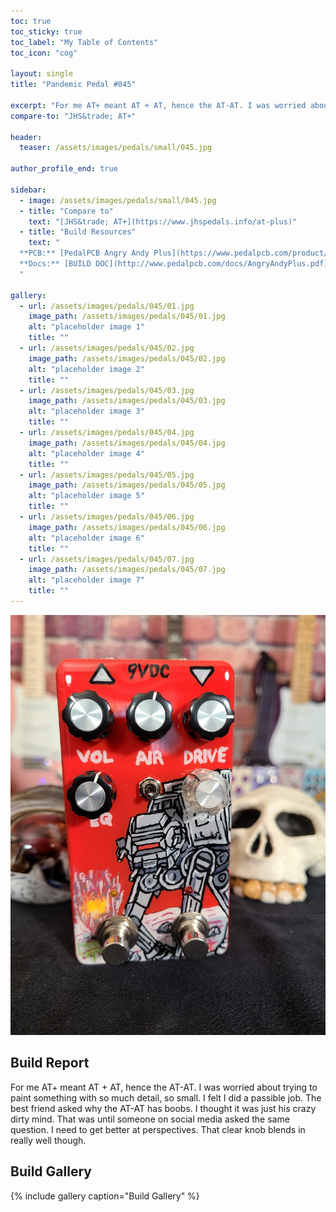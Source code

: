 ```yaml
---
toc: true
toc_sticky: true
toc_label: "My Table of Contents"
toc_icon: "cog"

layout: single
title: "Pandemic Pedal #045"

excerpt: "For me AT+ meant AT + AT, hence the AT-AT. I was worried about trying to paint something with so much detail, so small. I felt I did a passible job. The best friend asked why the AT-AT has boobs. I thought it was just his crazy dirty mind. That was until someone on social media asked the same question. I need to get better at perspectives. That clear knob blends in really well though."
compare-to: "JHS&trade; AT+"

header:
  teaser: /assets/images/pedals/small/045.jpg

author_profile_end: true

sidebar:
  - image: /assets/images/pedals/small/045.jpg
  - title: "Compare to"
    text: "[JHS&trade; AT+](https://www.jhspedals.info/at-plus)"
  - title: "Build Resources"
    text: "
  **PCB:** [PedalPCB Angry Andy Plus](https://www.pedalpcb.com/product/angryandyplus/)<br>
  **Docs:** [BUILD DOC](http://www.pedalpcb.com/docs/AngryAndyPlus.pdf)
  "

gallery:
  - url: /assets/images/pedals/045/01.jpg
    image_path: /assets/images/pedals/045/01.jpg
    alt: "placeholder image 1"
    title: ""
  - url: /assets/images/pedals/045/02.jpg
    image_path: /assets/images/pedals/045/02.jpg
    alt: "placeholder image 2"
    title: ""
  - url: /assets/images/pedals/045/03.jpg
    image_path: /assets/images/pedals/045/03.jpg
    alt: "placeholder image 3"
    title: ""
  - url: /assets/images/pedals/045/04.jpg
    image_path: /assets/images/pedals/045/04.jpg
    alt: "placeholder image 4"
    title: ""
  - url: /assets/images/pedals/045/05.jpg
    image_path: /assets/images/pedals/045/05.jpg
    alt: "placeholder image 5"
    title: ""
  - url: /assets/images/pedals/045/06.jpg
    image_path: /assets/images/pedals/045/06.jpg
    alt: "placeholder image 6"
    title: ""
  - url: /assets/images/pedals/045/07.jpg
    image_path: /assets/images/pedals/045/07.jpg
    alt: "placeholder image 7"
    title: ""
---
```


[![header](/assets/images/pedals/045.jpg)](/assets/images/pedals/045.jpg)

## Build Report ##

For me AT+ meant AT + AT, hence the AT-AT. I was worried about trying to paint something with so much detail, so small. I felt I did a passible job. The best friend asked why the AT-AT has boobs. I thought it was just his crazy dirty mind. That was until someone on social media asked the same question. I need to get better at perspectives. That clear knob blends in really well though.

## Build Gallery ##

{% include gallery caption="Build Gallery" %}